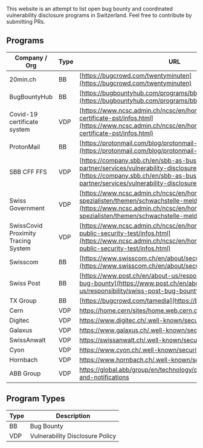 This website is an attempt to list open bug bounty and coordinated vulnerability disclosure programs in Switzerland. Feel free to contribute by submitting PRs.

## Programs

Company / Org | Type          | URL          | Notes / Comments
------------- | ------------- | ------------ | -------------
20min.ch | BB | [https://bugcrowd.com/twentyminuten](https://bugcrowd.com/twentyminuten) |
BugBountyHub | BB | [https://bugbountyhub.com/programs/bbh](https://bugbountyhub.com/programs/bbh) |
Covid-19 certificate system | VDP | [https://www.ncsc.admin.ch/ncsc/en/home/dokumentation/covid-certificate-pst/infos.html](https://www.ncsc.admin.ch/ncsc/en/home/dokumentation/covid-certificate-pst/infos.html) |
ProtonMail | BB | [https://protonmail.com/blog/protonmail-bug-bounty-program/](https://protonmail.com/blog/protonmail-bug-bounty-program/) |
SBB CFF FFS | VDP | [https://company.sbb.ch/en/sbb-as-business-partner/services/vulnerability-disclosure-policy.html](https://company.sbb.ch/en/sbb-as-business-partner/services/vulnerability-disclosure-policy.html) |
Swiss Government | VDP | [https://www.ncsc.admin.ch/ncsc/en/home/infos-fuer/infos-it-spezialisten/themen/schwachstelle-melden.html](https://www.ncsc.admin.ch/ncsc/en/home/infos-fuer/infos-it-spezialisten/themen/schwachstelle-melden.html) |
SwissCovid Proximity Tracing System | VDP | [https://www.ncsc.admin.ch/ncsc/en/home/dokumentation/covid-public-security-test/infos.html](https://www.ncsc.admin.ch/ncsc/en/home/dokumentation/covid-public-security-test/infos.html) |
Swisscom | BB | [https://www.swisscom.ch/en/about/security/bug-bounty.html](https://www.swisscom.ch/en/about/security/bug-bounty.html) |
Swiss Post | BB | [https://www.post.ch/en/about-us/responsibility/swiss-post-bug-bounty](https://www.post.ch/en/about-us/responsibility/swiss-post-bug-bounty) |
TX Group | BB | [https://bugcrowd.com/tamedia](https://bugcrowd.com/tamedia) |
Cern | VDP | https://home.cern/sites/home.web.cern.ch/files/security.txt |
Digitec | VDP | https://www.digitec.ch/.well-known/security.txt |
Galaxus | VDP | https://www.galaxus.ch/.well-known/security.txt |
SwissAnwalt | VDP | https://swissanwalt.ch/.well-known/security.txt |
Cyon | VDP | https://www.cyon.ch/.well-known/security.txt |
Hornbach | VDP | https://www.hornbach.ch/.well-known/security.txt |
ABB Group | VDP | https://global.abb/group/en/technology/cyber-security/alerts-and-notifications |


## Program Types

Type | Description
---- | -----------
BB   | Bug Bounty
VDP  | Vulnerability Disclosure Policy
